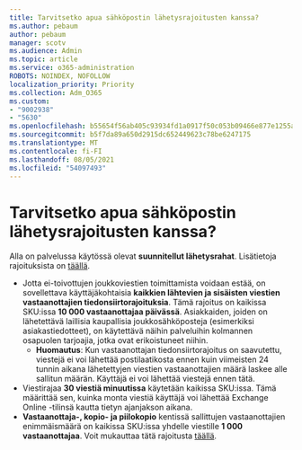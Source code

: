 ```yaml
---
title: Tarvitsetko apua sähköpostin lähetysrajoitusten kanssa?
ms.author: pebaum
author: pebaum
manager: scotv
ms.audience: Admin
ms.topic: article
ms.service: o365-administration
ROBOTS: NOINDEX, NOFOLLOW
localization_priority: Priority
ms.collection: Adm_O365
ms.custom:
- "9002938"
- "5630"
ms.openlocfilehash: b55654f56ab405c93934fd1a0917f50c053b09466e877e1255adbd28db83d93f
ms.sourcegitcommit: b5f7da89a650d2915dc652449623c78be6247175
ms.translationtype: MT
ms.contentlocale: fi-FI
ms.lasthandoff: 08/05/2021
ms.locfileid: "54097493"
---
```

# <a name="need-help-with-email-sending-limits"></a>Tarvitsetko apua sähköpostin lähetysrajoitusten kanssa?

Alla on palvelussa käytössä olevat **suunnitellut lähetysrahat**. Lisätietoja rajoituksista on [täällä](https://docs.microsoft.com/office365/servicedescriptions/exchange-online-service-description/exchange-online-limits#receiving-and-sending-limits).

- Jotta ei-toivottujen joukkoviestien toimittamista voidaan estää, on sovellettava käyttäjäkohtaisia **kaikkien lähtevien ja sisäisten viestien vastaanottajien tiedonsiirtorajoituksia**. Tämä rajoitus on kaikissa SKU:issa **10 000 vastaanottajaa päivässä**.  Asiakkaiden, joiden on lähetettävä laillisia kaupallisia joukkosähköposteja (esimerkiksi asiakastiedotteet), on käytettävä näihin palveluihin kolmannen osapuolen tarjoajia, jotka ovat erikoistuneet niihin.
    - **Huomautus**: Kun vastaanottajan tiedonsiirtorajoitus on saavutettu, viestejä ei voi lähettää postilaatikosta ennen kuin viimeisten 24 tunnin aikana lähetettyjen viestien vastaanottajien määrä laskee alle sallitun määrän. Käyttäjä ei voi lähettää viestejä ennen tätä.
- Viestirajaa **30 viestiä minuutissa** käytetään kaikissa SKU:issa. Tämä määrittää sen, kuinka monta viestiä käyttäjä voi lähettää Exchange Online -tilinsä kautta tietyn ajanjakson aikana.
- **Vastaanottaja-, kopio- ja piilokopio** kentissä sallittujen vastaanottajien enimmäismäärä on kaikissa SKU:issa yhdelle viestille **1 000 vastaanottajaa**. Voit mukauttaa tätä rajoitusta [täällä](https://techcommunity.microsoft.com/t5/exchange-team-blog/customizable-recipient-limits-in-office-365/ba-p/1183228).
